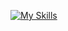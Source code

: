 [![My Skills](https://skillicons.dev/icons?i=html,css,js,ts,react,reactnative)](https://skillicons.dev)

